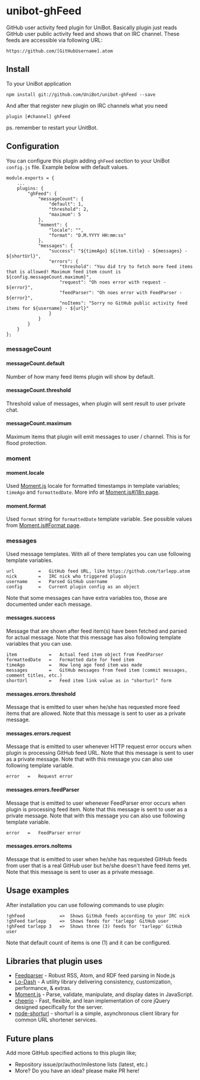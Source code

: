 # unibot-ghFeed
GitHub user activity feed plugin for UniBot. Basically plugin just reads GitHub user public activity feed and shows 
that on IRC channel. These feeds are accessible via following URL:

```
https://github.com/[GitHubUsername].atom
``` 

## Install
To your UniBot application

```npm install git://github.com/UniBot/unibot-ghFeed --save```

And after that register new plugin on IRC channels what you need

```plugin [#channel] ghFeed```

ps. remember to restart your UnitBot.

## Configuration
You can configure this plugin adding ```ghFeed``` section to your UniBot ```config.js``` file. Example below with
default values.

```
module.exports = { 
    ...
    plugins: {
        "ghFeed": {
            "messageCount": {
                "default": 1,
                "threshold": 2,
                "maximum": 5
            },
            "moment": {
                "locale": "",
                "format": "D.M.YYYY HH:mm:ss"
            },
            "messages": {
                "success": "${timeAgo} ${item.title} - ${messages} - ${shortUrl}",
                "errors": {
                    "threshold": "You did try to fetch more feed items that is allowed! Maximum feed item count is ${config.messageCount.maximum}",
                    "request": "Oh noes error with request - ${error}",
                    "feedParser": "Oh noes error with FeedParser - ${error}",
                    "noItems": "Sorry no GitHub public activity feed items for ${username} - ${url}"
                }
            }
        }
    }
};
```

### messageCount
#### messageCount.default
Number of how many feed items plugin will show by default.

#### messageCount.threshold
Threshold value of messages, when plugin will sent result to user private chat. 

#### messageCount.maximum
Maximum items that plugin will emit messages to user / channel. This is for flood protection.

### moment
#### moment.locale
Used [Moment.js](http://momentjs.com/) locale for formatted timestamps in template variables; ```timeAgo``` and 
```formattedDate```. More info at [Moment.js#i18n page](http://momentjs.com/docs/#/i18n/).

#### moment.format
Used ```format``` string for ```formattedDate``` template variable. See possible values from 
[Moment.js#Format page](http://momentjs.com/docs/#/displaying/format/).

### messages
Used message templates. With all of there templates you can use following template variables.

```
url         =   GitHub feed URL, like https://github.com/tarlepp.atom
nick        =   IRC nick who triggered plugin
username    =   Parsed GitHub username
config      =   Current plugin config as an object
```

Note that some messages can have extra variables too, those are documented under each message.

#### messages.success
Message that are shown after feed item(s) have been fetched and parsed for actual message. Note that this message has
also following template variables that you can use.

```
item            =   Actual feed item object from FeedParser
formattedDate   =   Formatted date for feed item 
timeAgo         =   How long ago feed item was made
messages        =   GitHub messages from feed item (commit messages, comment titles, etc.)
shortUrl        =   Feed item link value as in "shorturl" form
```

#### messages.errors.threshold
Message that is emitted to user when he/she has requested more feed items that are allowed. Note that this message is 
sent to user as a private message.

#### messages.errors.request
Message that is emitted to user whenever HTTP request error occurs when plugin is processing GitHub feed URL. Note that
this message is sent to user as a private message. Note that with this message you can also use following template
variable.

```
error   =   Request error
```
 
#### messages.errors.feedParser
Message that is emitted to user whenever FeedParser error occurs when plugin is processing feed item. Note that this 
message is sent to user as a private message. Note that with this message you can also use following template variable.
                                              
```
error   =   FeedParser error
```

#### messages.errors.noItems
Message that is emitted to user when he/she has requested GitHub feeds from user that is a real GitHub user but he/she
doesn't have feed items yet. Note that this message is sent to user as a private message.

## Usage examples
After installation you can use following commands to use plugin:

```
!ghFeed             =>  Shows GitHub feeds according to your IRC nick
!ghFeed tarlepp     =>  Shows feeds for 'tarlepp' GitHub user
!ghFeed tarlepp 3   =>  Shows three (3) feeds for 'tarlepp' GitHub user
```

Note that default count of items is one (1) and it can be configured.

## Libraries that plugin uses
* [Feedparser](https://github.com/danmactough/node-feedparser) - Robust RSS, Atom, and RDF feed parsing in Node.js
* [Lo-Dash](https://lodash.com/) - A utility library delivering consistency, customization, performance, & extras.
* [Moment.js](http://momentjs.com/) - Parse, validate, manipulate, and display dates in JavaScript.
* [cheerio](https://github.com/cheeriojs/cheerio) - Fast, flexible, and lean implementation of core jQuery designed specifically for the server.
* [node-shorturl](https://github.com/jdub/node-shorturl) - shorturl is a simple, asynchronous client library for common URL shortener services.

## Future plans
Add more GitHub specified actions to this plugin like;
* Repository issue/pr/author/milestone lists (latest, etc.)
* More? Do you have an idea? please make PR here!
